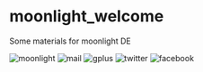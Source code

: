 moonlight_welcome
=================

Some materials for moonlight DE

[moonlight]: http://seosova.ru/moonlight/img/logo-welcome.png
[mail]: http://seosova.ru/moonlight/img/logo-mail.png
[gplus]: http://seosova.ru/moonlight/img/logo-gplus.png
[twitter]: http://seosova.ru/moonlight/img/logo-twitter.png
[facebook]: http://seosova.ru/moonlight/img/logo-facebook.png

![moonlight]
![mail]
![gplus]
![twitter]
![facebook]
